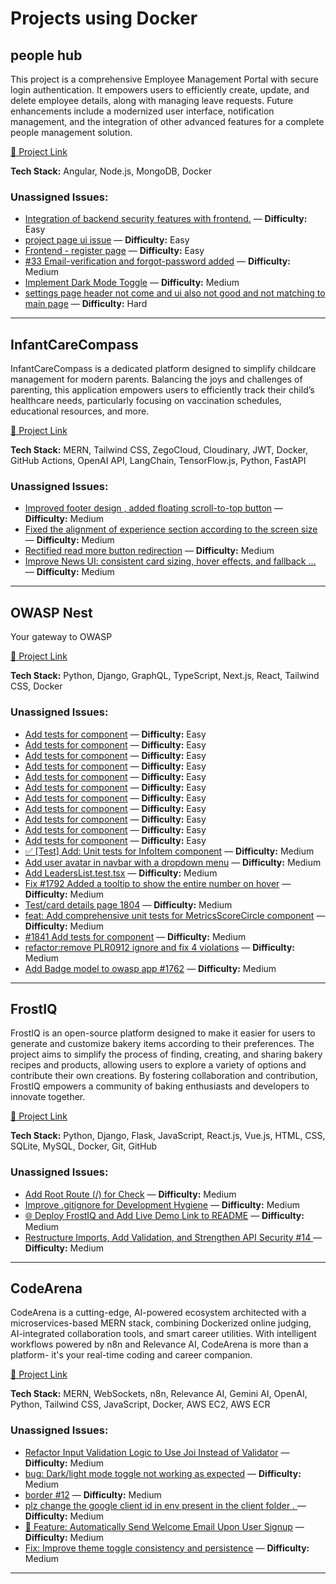 # Projects using Docker

## people hub
This project is a comprehensive Employee Management Portal with secure login authentication. It empowers users to efficiently create, update, and delete employee details, along with managing leave requests. Future enhancements include a modernized user interface, notification management, and the integration of other advanced features for a complete people management solution.

[🔗 Project Link](https://github.com/abhisek247767/PeopleHub-Frontend)

**Tech Stack:** Angular, Node.js, MongoDB, Docker

### Unassigned Issues:
- [Integration of backend security features with frontend.](https://github.com/abhisek247767/PeopleHub-Frontend/issues/33) — **Difficulty:** Easy
- [project page ui issue](https://github.com/abhisek247767/PeopleHub-Frontend/issues/22) — **Difficulty:** Easy
- [Frontend - register page](https://github.com/abhisek247767/PeopleHub-Frontend/issues/7) — **Difficulty:** Easy
- [#33 Email-verification and forgot-password added](https://github.com/abhisek247767/PeopleHub-Frontend/pull/35) — **Difficulty:** Medium
- [Implement Dark Mode Toggle](https://github.com/abhisek247767/PeopleHub-Frontend/issues/31) — **Difficulty:** Medium
- [settings page header not come and ui also not good and not matching to main page](https://github.com/abhisek247767/PeopleHub-Frontend/issues/13) — **Difficulty:** Hard

---

## InfantCareCompass
InfantCareCompass is a dedicated platform designed to simplify childcare management for modern parents. Balancing the joys and challenges of parenting, this application empowers users to efficiently track their child’s healthcare needs, particularly focusing on vaccination schedules, educational resources, and more.

[🔗 Project Link](https://github.com/Amarjha01/InfantCareCompass)

**Tech Stack:** MERN, Tailwind CSS, ZegoCloud, Cloudinary, JWT, Docker, GitHub Actions, OpenAI API, LangChain, TensorFlow.js, Python, FastAPI

### Unassigned Issues:
- [Improved footer design , added floating scroll-to-top button](https://github.com/Amarjha01/InfantCareCompass/pull/113) — **Difficulty:** Medium
- [Fixed the alignment of experience section according to the screen size](https://github.com/Amarjha01/InfantCareCompass/pull/108) — **Difficulty:** Medium
- [Rectified read more button redirection](https://github.com/Amarjha01/InfantCareCompass/pull/105) — **Difficulty:** Medium
- [Improve News UI: consistent card sizing, hover effects, and fallback …](https://github.com/Amarjha01/InfantCareCompass/pull/103) — **Difficulty:** Medium

---

## OWASP Nest
Your gateway to OWASP

[🔗 Project Link](https://github.com/owasp/nest)

**Tech Stack:** Python, Django, GraphQL, TypeScript, Next.js, React, Tailwind CSS, Docker

### Unassigned Issues:
- [Add tests for <ProjectsDashboardNavBar> component](https://github.com/OWASP/Nest/issues/1866) — **Difficulty:** Easy
- [Add tests for <ProjectsDashboardDropDown> component](https://github.com/OWASP/Nest/issues/1865) — **Difficulty:** Easy
- [Add tests for <Pagination> component](https://github.com/OWASP/Nest/issues/1864) — **Difficulty:** Easy
- [Add tests for <NavDropDown> component](https://github.com/OWASP/Nest/issues/1863) — **Difficulty:** Easy
- [Add tests for <NavButton> component](https://github.com/OWASP/Nest/issues/1862) — **Difficulty:** Easy
- [Add tests for <MultiSearch> component](https://github.com/OWASP/Nest/issues/1861) — **Difficulty:** Easy
- [Add tests for <ModeToggle> component](https://github.com/OWASP/Nest/issues/1860) — **Difficulty:** Easy
- [Add tests for <Modal> component](https://github.com/OWASP/Nest/issues/1859) — **Difficulty:** Easy
- [Add tests for <Milestones> component](https://github.com/OWASP/Nest/issues/1858) — **Difficulty:** Easy
- [Add tests for <LogoCarousel> component](https://github.com/OWASP/Nest/issues/1843) — **Difficulty:** Easy
- [Add tests for <GeneralCompliantComponent> component](https://github.com/OWASP/Nest/issues/1835) — **Difficulty:** Easy
- [✅ [Test] Add: Unit tests for InfoItem component](https://github.com/OWASP/Nest/pull/1870) — **Difficulty:** Medium
- [Add user avatar in navbar with a dropdown menu](https://github.com/OWASP/Nest/issues/1869) — **Difficulty:** Medium
- [Add LeadersList.test.tsx](https://github.com/OWASP/Nest/pull/1868) — **Difficulty:** Medium
- [Fix #1792 Added a tooltip to show the entire number on hover](https://github.com/OWASP/Nest/pull/1855) — **Difficulty:** Medium
- [Test/card details page 1804](https://github.com/OWASP/Nest/pull/1854) — **Difficulty:** Medium
- [feat: Add comprehensive unit tests for MetricsScoreCircle component](https://github.com/OWASP/Nest/pull/1852) — **Difficulty:** Medium
- [#1841 Add tests for <LoadingSpinner> component](https://github.com/OWASP/Nest/pull/1847) — **Difficulty:** Medium
- [refactor:remove PLR0912 ignore and fix 4 violations](https://github.com/OWASP/Nest/pull/1834) — **Difficulty:** Medium
- [Add Badge model to owasp app #1762](https://github.com/OWASP/Nest/pull/1831) — **Difficulty:** Medium

---

## FrostIQ
FrostIQ is an open-source platform designed to make it easier for users to generate and customize bakery items according to their preferences. The project aims to simplify the process of finding, creating, and sharing bakery recipes and products, allowing users to explore a variety of options and contribute their own creations. By fostering collaboration and contribution, FrostIQ empowers a community of baking enthusiasts and developers to innovate together.

[🔗 Project Link](https://github.com/indra7777/frostiq)

**Tech Stack:** Python, Django, Flask, JavaScript, React.js, Vue.js, HTML, CSS, SQLite, MySQL, Docker, Git, GitHub

### Unassigned Issues:
- [Add Root Route (/) for Check](https://github.com/indra7777/frostiq/pull/18) — **Difficulty:** Medium
- [Improve .gitignore for Development Hygiene](https://github.com/indra7777/frostiq/pull/17) — **Difficulty:** Medium
- [🌐 Deploy FrostIQ and Add Live Demo Link to README](https://github.com/indra7777/frostiq/issues/16) — **Difficulty:** Medium
- [Restructure Imports, Add Validation, and Strengthen API Security    #14 ](https://github.com/indra7777/frostiq/pull/15) — **Difficulty:** Medium

---

## CodeArena
CodeArena is a cutting-edge, AI-powered ecosystem architected with a microservices-based MERN stack, combining Dockerized online judging, AI-integrated collaboration tools, and smart career utilities. With intelligent workflows powered by n8n and Relevance AI, CodeArena is more than a platform- it's your real-time coding and career companion.

[🔗 Project Link](https://github.com/kanikaa-3018/contest_onlinejudge)

**Tech Stack:** MERN, WebSockets, n8n, Relevance AI, Gemini AI, OpenAI, Python, Tailwind CSS, JavaScript, Docker, AWS EC2, AWS ECR

### Unassigned Issues:
- [Refactor Input Validation Logic to Use Joi Instead of Validator](https://github.com/kanikaa-3018/contest_onlinejudge/issues/28) — **Difficulty:** Medium
- [bug: Dark/light mode toggle not working as expected](https://github.com/kanikaa-3018/contest_onlinejudge/issues/27) — **Difficulty:** Medium
- [border #12](https://github.com/kanikaa-3018/contest_onlinejudge/pull/26) — **Difficulty:** Medium
- [plz change the google client id in env present in the client folder . ](https://github.com/kanikaa-3018/contest_onlinejudge/pull/25) — **Difficulty:** Medium
- [🔔 Feature: Automatically Send Welcome Email Upon User Signup](https://github.com/kanikaa-3018/contest_onlinejudge/pull/23) — **Difficulty:** Medium
- [Fix: Improve theme toggle consistency and persistence](https://github.com/kanikaa-3018/contest_onlinejudge/pull/6) — **Difficulty:** Medium

---

